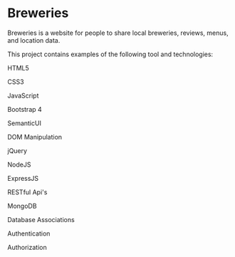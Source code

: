 # Breweries

Breweries is a website for people to share local breweries, reviews, menus, and location data. 



This project contains examples of the following tool and technologies:



HTML5

CSS3

JavaScript

Bootstrap 4

SemanticUI

DOM Manipulation

jQuery

NodeJS

ExpressJS

RESTful Api's

MongoDB

Database Associations

Authentication

Authorization
